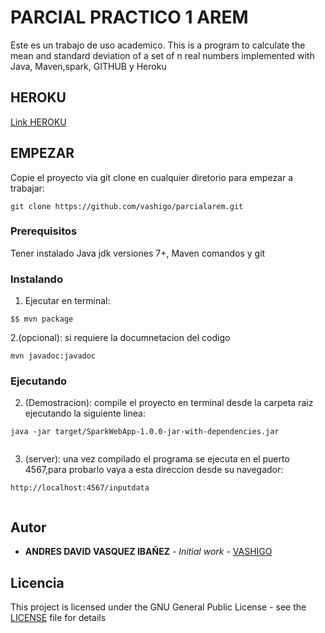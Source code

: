 # PARCIAL PRACTICO 1 AREM

Este es un trabajo de uso academico. This is a program to calculate the mean and standard deviation of a set of n real
numbers implemented with  Java, Maven,spark, GITHUB y Heroku


## HEROKU

[Link HEROKU](https://parcialarem1.herokuapp.com/inputdata)


## EMPEZAR

Copie el proyecto via git clone en cualquier diretorio para empezar a trabajar:
```
git clone https://github.com/vashigo/parcialarem.git
```

### Prerequisitos

Tener instalado Java jdk versiones 7+, Maven comandos y git

### Instalando

1. Ejecutar en terminal:

```
$$ mvn package
```
2.(opcional):
si requiere la documnetacion del codigo

```
mvn javadoc:javadoc
```
### Ejecutando

2. (Demostracion):
  compile el proyecto en terminal desde la carpeta raiz ejecutando la siguiente linea:
  
```
java -jar target/SparkWebApp-1.0.0-jar-with-dependencies.jar
  
```

3. (server):
una vez compilado el programa se ejecuta en el puerto 4567,para probarlo vaya a esta direccion desde su navegador:
```
http://localhost:4567/inputdata
  
```


## Autor

* **ANDRES DAVID VASQUEZ IBAÑEZ** - *Initial work* - [VASHIGO](https://github.com/vashigo)


## Licencia

This project is licensed under the GNU General Public License - see the [LICENSE](LICENSE) file for details


